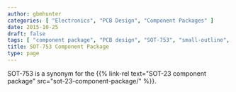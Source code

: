 ```yaml
---
author: gbmhunter
categories: [ "Electronics", "PCB Design", "Component Packages" ]
date: 2015-10-25
draft: false
tags: [ "component package", "PCB design", "SOT-753", "small-outline", "transistor", "SOT-753" ]
title: SOT-753 Component Package
type: page
---
```


SOT-753 is a synonym for the {{% link-rel text="SOT-23 component package" src="sot-23-component-package/" %}}.
